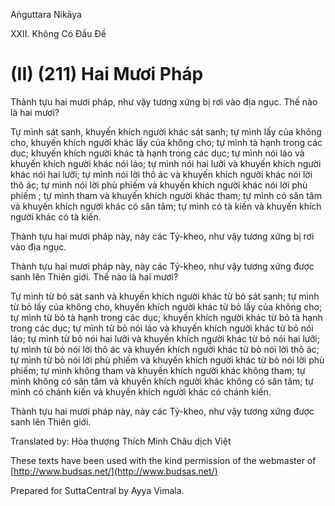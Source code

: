  

Aṅguttara Nikāya

XXII. Không Có Ðầu Ðề

# (II) (211) Hai Mươi Pháp

Thành tựu hai mươi pháp, như vậy tương xứng bị rơi vào địa ngục. Thế nào là hai mươi?

Tự mình sát sanh, khuyến khích người khác sát sanh; tự mình lấy của không cho, khuyến khích người khác lấy của không cho; tự mình tà hạnh trong các dục; khuyến khích người khác tà hạnh trong các dục; tự mình nói láo và khuyến khích người khác nói láo; tự mình nói hai lưỡi và khuyến khích người khác nói hai lưỡi; tự mình nói lời thô ác và khuyến khích người khác nói lời thô ác; tự mình nói lời phù phiếm và khuyến khích người khác nói lời phù phiếm ; tự mình tham và khuyến khích người khác tham; tự mình có sân tâm và khuyến khích người khác có sân tâm; tự mình có tà kiến và khuyến khích người khác có tà kiến.

Thành tựu hai mươi pháp này, này các Tỷ-kheo, như vậy tương xứng bị rơi vào địa ngục.

Thành tựu hai mươi pháp này, này các Tỷ-kheo, như vậy tương xứng được sanh lên Thiên giới. Thế nào là hai mươi?

Tự mình từ bỏ sát sanh và khuyến khích người khác từ bỏ sát sanh; tự mình từ bỏ lấy của không cho, khuyến khích người khác từ bỏ lấy của không cho; tự mình từ bỏ tà hạnh trong các dục; khuyến khích người khác từ bỏ tà hạnh trong các dục; tự mình từ bỏ nói láo và khuyến khích người khác từ bỏ nói láo; tự mình từ bỏ nói hai lưỡi và khuyến khích người khác từ bỏ nói hai lưỡi; tự mình từ bỏ nói lời thô ác và khuyến khích người khác từ bỏ nói lời thô ác; tự mình từ bỏ nói lời phù phiếm và khuyến khích người khác từ bỏ nói lời phù phiếm; tự mình không tham và khuyến khích người khác không tham; tự mình không có sân tâm và khuyến khích người khác không có sân tâm; tự mình có chánh kiến và khuyến khích người khác có chánh kiến.

Thành tựu hai mươi pháp này, này các Tỷ-kheo, như vậy tương xứng được sanh lên Thiên giới.

Translated by: Hòa thượng Thích Minh Châu dịch Việt

These texts have been used with the kind permission of the webmaster of [http://www.budsas.net/](http://www.budsas.net/)

Prepared for SuttaCentral by Ayya Vimala.